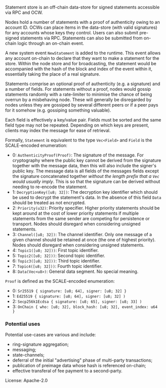 Statement store is an off-chain data-store for signed statements accessible via RPC and OCW.

Nodes hold a number of statements with a proof of authenticity owing to an account ID. OCWs can place items in the data-store (with valid signatures) for any accounts whose keys they control. Users can also submit pre-signed statements via RPC. Statements can also be submitted from on-chain logic through an on-chain event.

A new system event `NewStatement` is added to the runtime. This event allows any account on-chain to declare that they want to make a statement for the store. Within the node store and for broadcasting, the statement would be accompanied with the hash of the block and index of the event within it, essentially taking the place of a real signature.

Statements comprise an optional proof of authenticity (e.g. a signature) and a number of fields. For statements without a proof, nodes would gossip statements randomly with a rate-limiter to minimise the chance of being overrun by a misbehaving node. These will generally be disregarded by nodes unless they are gossiped by several different peers or if a peer pays for it somehow (e.g. gossiping something valuable).

Each field is effectively a key/value pair. Fields must be sorted and the same field type may not be repeated. Depending on which keys are present, clients may index the message for ease of retrieval.

Formally, `Statement` is equivalent to the type `Vec<Field>` and `Field` is the SCALE-encoded enumeration:
- 0: `AuthenticityProof(Proof)`: The signature of the message. For cryptography where the public key cannot be derived from the signature together with the message data, then this will also include the signer's public key. The message data is all fields of the messages fields except the signature concatenated together *without the length prefix that a `Vec` would usually imply*. This is so that the signature can be derived without needing to re-encode the statement.
- 1: `DecryptionKey([u8; 32])`: The decryption key identifier which should be used to decrypt the statement's data. In the absence of this field `Data` should be treated as not encrypted.
- 2: `Priority(u32)`: Priority specifier. Higher priority statements should be kept around at the cost of lower priority statements if multiple statements from the same sender are competing for persistence or transport. Nodes should disregard when considering unsigned statements.
- 3: `Channel([u8; 32])`: The channel identifier. Only one message of a given channel should be retained at once (the one of highest priority). Nodes should disregard when considering unsigned statements.
- 4: `Topic1([u8; 32]))`: First topic identifier.
- 5: `Topic2([u8; 32]))`: Second topic identifier.
- 6: `Topic3([u8; 32]))`: Third topic identifier.
- 7: `Topic4([u8; 32]))`: Fourth topic identifier.
- 8: `Data(Vec<u8>)`: General data segment. No special meaning.

`Proof` is defined as the SCALE-encoded enumeration:
- 0: `Sr25519 { signature: [u8; 64], signer: [u8; 32] }`
- 1: `Ed25519 { signature: [u8; 64], signer: [u8; 32] )`
- 2: `Secp256k1Ecdsa { signature: [u8; 65], signer: [u8; 33] )`
- 3: `OnChain { who: [u8; 32], block_hash: [u8; 32], event_index: u64 }`

### Potential uses

Potential use-cases are various and include:
- ring-signature aggregation;
- messaging;
- state-channels;
- deferral of the initial "advertising" phase of multi-party transactions;
- publication of preimage data whose hash is referenced on-chain;
- effective transferal of fee payment to a second-party.


License: Apache-2.0
